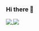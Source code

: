 ### Hi there 👋

<p align="left">
  <a href="https://github.com/0ranga/0ranga">
    <img align="top" src="https://github-readme-stats-mercvre.vercel.app/api/top-langs/?username=0ranga&theme=swift&layout=compact&hide=html,css,scss,qmake&langs_count=10&hide_progress=true" />
  </a>
  <a href="https://github.com/0ranga/0ranga">
    <img align="top" src="https://github-readme-stats-mercvre.vercel.app/api?username=0ranga&theme=swift&show_icons=true&hide=prs" />
  </a>
</p>

<!--
**mercvre/mercvre** is a ✨ _special_ ✨ repository because its `README.md` (this file) appears on your GitHub profile.

Here are some ideas to get you started:

- 🔭 I’m currently working on ...
- 🌱 I’m currently learning ...
- 👯 I’m looking to collaborate on ...
- 🤔 I’m looking for help with ...
- 💬 Ask me about ...
- 📫 How to reach me: ...
- 😄 Pronouns: ...
- ⚡ Fun fact: ...
-->
